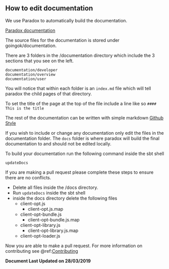 ## How to edit documentation

We use Paradox to automatically build the documentation.

[Paradox documentation](https://developer.lightbend.com/docs/paradox/current/overview.html)

The source files for the documentation is stored under goingok/documentation.

There are 3 folders in the /documentation directory which include the 3 sections that you see on the left.

```
documentation/developer
documentation/overview
documentation/user
```

You will notice that within each folder is an `index.md` file which will tell paradox the child pages of that directory.

To set the title of the page at the top of the file include a line like so `#### This is the title`

The rest of the documentation can be written with simple markdown [Github Style](https://help.github.com/articles/basic-writing-and-formatting-syntax/)

If you wish to include or change any documentation only edit the files in the documentation folder. The `docs` folder is where paradox will build the final documentation to and should not be edited locally.

To build your documentation run the following command inside the sbt shell

```
updateDocs
```  

If you are making a pull request please complete these steps to ensure there are no conflicts.

* Delete all files inside the /docs directory.
* Run `updateDocs` inside the sbt shell
* inside the docs directory delete the following files
    * client-opt.js
        * client-opt.js.map
    * client-opt-bundle.js
        * client-opt-bundle.js.map
    * client-opt-library.js
        * client-opt-library.js.map
    * client-opt-loader.js
   
Now you are able to make a pull request. For more information on contributing see @ref:[Contributing](contributing.md)


**Document Last Updated on 28/03/2019**
